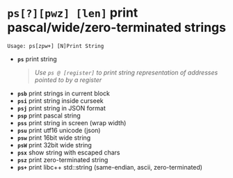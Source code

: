 <!-- TITLE: ps -->

#  **`ps[?][pwz] [len]`** print pascal/wide/zero-terminated strings


```text
Usage: ps[zpw+] [N]Print String
```


- **`ps`** print string
  > _Use `ps @ [register]` to print string representation of addresses pointed to by a register_
- **`psb`** print strings in current block
- **`psi`** print string inside curseek
- **`psj`** print string in JSON format
- **`psp`** print pascal string
- **`pss`** print string in screen (wrap width)
- **`psu`** print utf16 unicode (json)
- **`psw`** print 16bit wide string
- **`psW`** print 32bit wide string
- **`psx`** show string with escaped chars
- **`psz`** print zero-terminated string
- **`ps+`** print libc++ std::string (same-endian, ascii, zero-terminated)